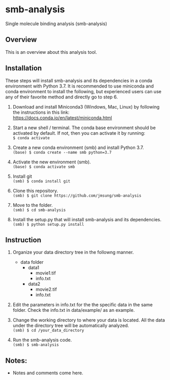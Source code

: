 # smb-analysis
Single molecule binding analysis (smb-analysis)


## Overview
This is an overview about this analysis tool. 


## Installation 
These steps will install smb-analysis and its dependencies in a conda environment with Python 3.7. It is recommended to use miniconda and conda environment to install the following, but experienced users can use any of their favorite method and directly go to step 6.   

1. Download and install Miniconda3 (Windows, Mac, Linux) by following the instructions in this link:    
<https://docs.conda.io/en/latest/miniconda.html>
    
2. Start a new shell / terminal. The conda base environment should be activated by default. If not, then you can activate it by running:   
`$ conda activate`

3. Create a new conda environment (smb) and install Python 3.7.  
`(base) $ conda create --name smb python=3.7`    

4. Activate the new environment (smb).  
`(base) $ conda activate smb`

5. Install git   
`(smb) $ conda install git`

6. Clone this repository.   
`(smb) $ git clone https://github.com/jmsung/smb-analysis`

7. Move to the folder.  
`(smb) $ cd smb-analysis`   

8. Install the setup.py that will install smb-analysis and its dependencies.  
`(smb) $ python setup.py install`


## Instruction
1. Organize your data directory tree in the followng manner.     

	- data folder
		- data1
			- movie1.tif
			- info.txt
		- data2
			- movie2.tif
			- info.txt
		
2. Edit the parameters in info.txt for the the specific data in the same folder. Check the info.txt in data/example/ as an example. 

3. Change the working directory to where your data is located. All the data under the directory tree will be automatically analyzed.     
`(smb) $ cd /your_data_directory` 

4. Run the smb-analysis code.   
`(smb) $ smb-analysis`


## Notes:
* Notes and comments come here. 
